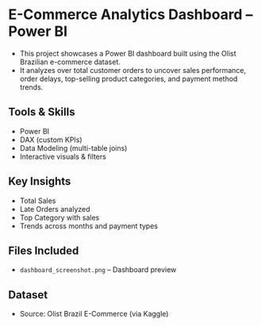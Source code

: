 # E-Commerce Analytics Dashboard – Power BI

- This project showcases a Power BI dashboard built using the Olist Brazilian e-commerce dataset.
- It analyzes over total customer orders to uncover sales performance, order delays, top-selling product categories, and payment method trends.

## Tools & Skills

- Power BI
- DAX (custom KPIs)
- Data Modeling (multi-table joins)
- Interactive visuals & filters

## Key Insights

- Total Sales
- Late Orders analyzed
- Top Category with sales
- Trends across months and payment types

## Files Included

- `dashboard_screenshot.png` – Dashboard preview

## Dataset
- Source: Olist Brazil E-Commerce (via Kaggle)


